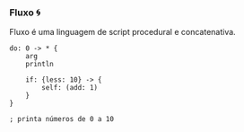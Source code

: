 ### Fluxo 🌀

Fluxo é uma linguagem de script procedural e concatenativa.

```
do: 0 -> * {
	arg
	println

	if: {less: 10} -> {
		self: (add: 1)
	}
}

; printa números de 0 a 10
```
